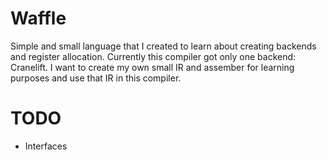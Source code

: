 # Waffle
Simple and small language that I created to learn about creating backends and register allocation. Currently this compiler got only one backend: Cranelift.
I want to create my own small IR and assember for learning purposes and use that IR in this compiler.

# TODO
- Interfaces
